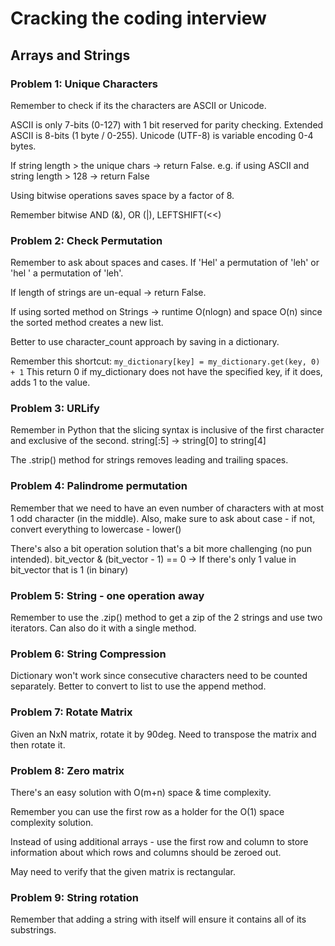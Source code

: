 # Cracking the coding interview

## Arrays and Strings

### Problem 1: Unique Characters

Remember to check if its the characters are ASCII or Unicode.

ASCII is only 7-bits (0-127) with 1 bit reserved for parity checking.
Extended ASCII is 8-bits (1 byte / 0-255).
Unicode (UTF-8) is variable encoding 0-4 bytes.

If string length > the unique chars -> return False.
e.g. if using ASCII and string length > 128 -> return False

Using bitwise operations saves space by a factor of 8.

Remember bitwise AND (&), OR (|), LEFTSHIFT(<<)

### Problem 2: Check Permutation

Remember to ask about spaces and cases. 
If 'Hel' a permutation of 'leh' or 'hel  ' a permutation of 'leh'.

If length of strings are un-equal -> return False.

If using sorted method on Strings -> runtime O(nlogn) and space O(n) since the sorted method creates a new list.

Better to use character_count approach by saving in a dictionary.

Remember this shortcut:
`my_dictionary[key] = my_dictionary.get(key, 0) + 1`
This return 0 if my_dictionary does not have the specified key, if it does, adds 1 to the value.

### Problem 3: URLify

Remember in Python that the slicing syntax is inclusive of the first character and exclusive of the second.
string[:5] -> string[0] to string[4]

The .strip() method for strings removes leading and trailing spaces.

### Problem 4: Palindrome permutation

Remember that we need to have an even number of characters with at most 1 odd character (in the middle).
Also, make sure to ask about case - if not, convert everything to lowercase - lower()

There's also a bit operation solution that's a bit more challenging (no pun intended).
bit_vector & (bit_vector - 1) == 0 -> If there's only 1 value in bit_vector that is 1 (in binary)

### Problem 5: String - one operation away

Remember to use the .zip() method to get a zip of the 2 strings and use two iterators.
Can also do it with a single method.

### Problem 6: String Compression

Dictionary won't work since consecutive characters need to be counted separately.
Better to convert to list to use the append method.

### Problem 7: Rotate Matrix

Given an NxN matrix, rotate it by 90deg. 
Need to transpose the matrix and then rotate it.

### Problem 8: Zero matrix

There's an easy solution with O(m+n) space & time complexity.

Remember you can use the first row as a holder for the O(1) space complexity solution.

Instead of using additional arrays - use the first row and column to store information about which rows and columns should be zeroed out.

May need to verify that the given matrix is rectangular.

### Problem 9: String rotation

Remember that adding a string with itself will ensure it contains all of its substrings.
